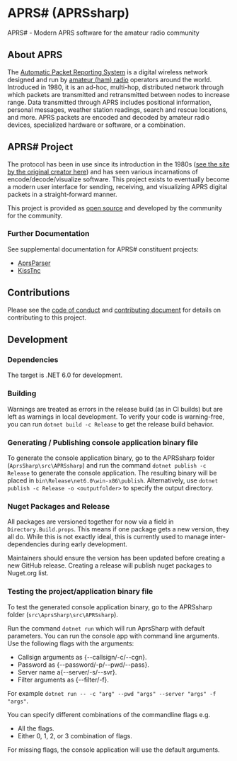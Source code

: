 # APRS# (APRSsharp)

APRS# - Modern APRS software for the amateur radio community

## About APRS

The [Automatic Packet Reporting System](https://en.wikipedia.org/wiki/Automatic_Packet_Reporting_System)
is a digital wireless network designed and run by [amateur (ham) radio](https://en.wikipedia.org/wiki/Amateur_radio)
operators around the world. Introduced in 1980, it is an ad-hoc, multi-hop,
distributed network through which packets are transmitted and retransmitted
between nodes to increase range. Data transmitted through APRS includes
positional information, personal messages, weather station readings, search and
rescue locations, and more. APRS packets are encoded and decoded by amateur
radio devices, specialized hardware or software, or a combination.

## APRS# Project

The protocol has been in use since its introduction in the 1980s
([see the site by the original creator here](http://aprs.org/)) and has seen
various incarnations of encode/decode/visualize software. This project exists
to eventually become a modern user interface for sending, receiving, and
visualizing APRS digital packets in a straight-forward manner.

This project is provided as [open source](LICENSE) and developed by the
community for the community.

### Further Documentation

See supplemental documentation for APRS# constituent projects:

* [AprsParser](src/AprsParser/AprsParser.md)
* [KissTnc](src/KissTnc/KissTnc.md)

## Contributions

Please see the [code of conduct](CODE_OF_CONDUCT.md) and
[contributing document](CONTRIBUTING.MD) for details on contributing to
this project.

## Development

### Dependencies

The target is .NET 6.0 for development.

### Building

Warnings are treated as errors in the release build (as in CI builds) but are
left as warnings in local development. To verify your code is warning-free, you
can run `dotnet build -c Release` to get the release build behavior.

### Generating / Publishing console application binary file

To generate the console application binary, go to the APRSsharp folder
(`AprsSharp\src\APRSsharp`) and run the command `dotnet publish -c Release` to generate
the console application.
The resulting binary will be placed in
`bin\Release\net6.0\win-x86\publish`.
Alternatively, use `dotnet publish -c Release -o <outputfolder>` to specify the
output directory.

### Nuget Packages and Release

All packages are versioned together for now via a field in
`Directory.Build.props`. This means if one package gets a new version, they all
do. While this is not exactly ideal, this is currently used to manage
inter-dependencies during early development.

Maintainers should ensure the version has been updated before creating a new
GitHub release. Creating a release will publish nuget packages to Nuget.org
list.

### Testing the project/application binary file

To test the generated console application binary, go to the APRSsharp folder
(`src\AprsSharp\src\APRSsharp`).

Run the command `dotnet run` which will run AprsSharp with default parameters.
You can run the console app with command line arguments. Use the following flags with the arguments:
* Callsign arguments as {--callsign/-c/--cgn}.
* Password as {--password/-p/--pwd/--pass}.
* Server name a{--server/-s/--svr}.
* Filter arguments as {--filter/-f}.

For example `dotnet run -- -c "arg" --pwd "args" --server "args" -f "args"`.

You can specify different combinations of the commandline flags e.g.
* All the flags.
* Either 0, 1, 2, or 3 combination of flags.

For missing flags, the console application will use the default arguments.
